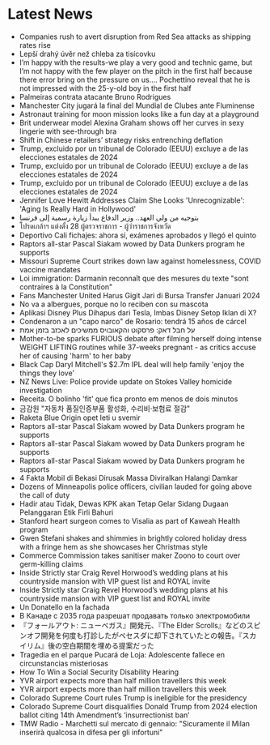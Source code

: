 # Latest News
-  Companies rush to avert disruption from Red Sea attacks as shipping rates rise
-  Lepší drahý úvěr než chleba za tisícovku
-  I’m happy with the results-we play a very good and technic game, but I’m not happy with the few player on the pitch in the first half because there error bring on the pressure on us…. Pochettino reveal that he is not impressed with the 25-y-old boy in the first half
-  Palmeiras contrata atacante Bruno Rodrigues
-  Manchester City jugará la final del Mundial de Clubes ante Fluminense
-  Astronaut training for moon mission looks like a fun day at a playground
-  Brit underwear model Alexina Graham shows off her curves in sexy lingerie with see-through bra
-  Shift in Chinese retailers’ strategy risks entrenching deflation
-  Trump, excluido por un tribunal de Colorado (EEUU) excluye a de las elecciones estatales de 2024
-  Trump, excluido por un tribunal de Colorado (EEUU) excluye a de las elecciones estatales de 2024
-  Trump, excluido por un tribunal de Colorado (EEUU) excluye a de las elecciones estatales de 2024
-  Jennifer Love Hewitt Addresses Claim She Looks 'Unrecognizable': 'Aging Is Really Hard in Hollywood'
-  بتوجيه من ولي العهد.. وزير الدفاع يبدأ زيارة رسمية إلى فرنسا
-  โปรดเกล้าฯ แต่งตั้ง 28 ผู้ตรวจราชการ - ผู้ว่าราชการจังหวัด
-  Deportivo Cali fichajes: ahora sí, exámenes aprobados y llegó el quinto
-  Raptors all-star Pascal Siakam wowed by Data Dunkers program he supports
-  Missouri Supreme Court strikes down law against homelessness, COVID vaccine mandates
-  Loi immigration: Darmanin reconnaît que des mesures du texte "sont contraires à la Constitution"
-  Fans Manchester United Harus Gigit Jari di Bursa Transfer Januari 2024
-  No va a albergues, porque no lo reciben con su mascota
-  Aplikasi Disney Plus Dihapus dari Tesla, Imbas Disney Setop Iklan di X?
-  Condenaron a un "capo narco" de Rosario: tendrá 15 años de cárcel
-  על חבל דאק: פרסקוט והקאובויס ממשיכים לאכזב בזמן אמת
-  Mother-to-be sparks FURIOUS debate after filming herself doing intense WEIGHT LIFTING routines while 37-weeks pregnant - as critics accuse her of causing 'harm' to her baby
-  Black Cap Daryl Mitchell's $2.7m IPL deal will help family 'enjoy the things they love'
-  NZ News Live: Police provide update on Stokes Valley homicide investigation
-  Receita. O bolinho 'fit' que fica pronto em menos de dois minutos
-  금감원 "자동차 품질인증부품 활성화, 수리비·보험료 절감"
-  Raketa Blue Origin opet leti u svemir
-  Raptors all-star Pascal Siakam wowed by Data Dunkers program he supports
-  Raptors all-star Pascal Siakam wowed by Data Dunkers program he supports
-  Raptors all-star Pascal Siakam wowed by Data Dunkers program he supports
-  4 Fakta Mobil di Bekasi Dirusak Massa Diviralkan Halangi Damkar
-  Dozens of Minneapolis police officers, civilian lauded for going above the call of duty
-  Hadir atau Tidak, Dewas KPK akan Tetap Gelar Sidang Dugaan Pelanggaran Etik Firli Bahuri
-  Stanford heart surgeon comes to Visalia as part of Kaweah Health program
-  Gwen Stefani shakes and shimmies in brightly colored holiday dress with a fringe hem as she showcases her Christmas style
-  Commerce Commission takes sanitiser maker Zoono to court over germ-killing claims
-  Inside Strictly star Craig Revel Horwood’s wedding plans at his countryside mansion with VIP guest list and ROYAL invite
-  Inside Strictly star Craig Revel Horwood’s wedding plans at his countryside mansion with VIP guest list and ROYAL invite
-  Un Donatello en la fachada
-  В Канаде с 2035 года разрешат продавать только электромобили
-  『フォールアウト: ニューベガス』開発元、『The Elder Scrolls』などのスピンオフ開発を何度も打診したがベセスダに却下されていたとの報告。『スカイリム』後の空白期間を埋める提案だった
-  Tragedia en el parque Pucará de Loja: Adolescente fallece en circunstancias misteriosas
-  How To Win a Social Security Disability Hearing
-  YVR airport expects more than half million travellers this week
-  YVR airport expects more than half million travellers this week
-  Colorado Supreme Court rules Trump is ineligible for the presidency
-  Colorado Supreme Court disqualifies Donald Trump from 2024 election ballot citing 14th Amendment’s ‘insurrectionist ban’
-  TMW Radio - Marchetti sul mercato di gennaio: "Sicuramente il Milan inserirà qualcosa in difesa per gli infortuni"
